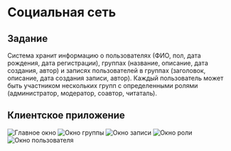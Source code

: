 # Социальная сеть


## Задание

Система хранит информацию о пользователях (ФИО, пол, дата рождения, дата регистрации), группах (название, 
описание, дата создания, автор) и записях пользователей в группах (заголовок, описание, дата создания записи,
автор). Каждый пользователь может быть участником нескольких групп с определенными ролями (администратор, модератор, 
соавтор, читаталь).

## Клиентское приложение

![Главное окно](/Images/MainWindow.jpg)
![Окно группы](/Images/GroupWindow.jpg)
![Окно записи](/Images/NoteWindow.jpg)
![Окно роли](/Images/RoleWindow.jpg)
![Окно пользователя](/Images/UserWindow.jpg)